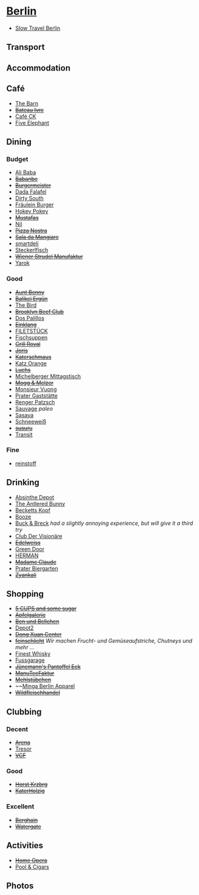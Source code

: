 # [Berlin](http://en.wikipedia.org/wiki/Berlin)

* [Slow Travel Berlin](http://www.slowtravelberlin.com/)

## Transport

## Accommodation

## Café

* [The Barn](http://thebarn.de/)
* ~~[Bateau Ivre](http://www.qype.co.uk/place/14933-Bistro-Bar-Bateau-Ivre-Berlin)~~
* [Café CK](http://cafeckberlin.com/)
* [Five Elephant](http://www.fiveelephant.com)

## Dining

### Budget

* [Ali Baba](http://libanesischerimbissfriedrichshain.u-city.org)
* ~~[Babanbe](http://babanbe.com)~~
* ~~[Burgermeister](http://www.qype.co.uk/place/14918-Burgermeister-Berlin)~~
* [Dada Falafel](http://www.dadafalafel.de/falafel.html)
* [Dirty South](https://www.facebook.com/dirtysouthberlin)
* [Fräulein Burger](http://www.fraeuleinburger.de)
* [Hokey Pokey](http://www.hokey-pokey.de)
* ~~[Mustafas](http://mustafas.de/)~~
* [Nil](http://www.nil-imbiss.de/en/index.html)
* ~~[Pizza Nostra](http://www.qype.com/place/193109-Pizzeria-Pizza-Nostra-Berlin)~~
* ~~[Sala da Mangiare](http://saladamangiare.de)~~
* [smartdeli](http://www.smartdeli.org)
* [Steckerlfisch](http://steckerlfisch.com/)
* ~~[Wiener Strudel Manufaktur](http://www.strudel-manufaktur.de)~~
* [Yarok](http://www.yarok-restaurant.de)

### Good

* ~~[Aunt Benny](http://www.auntbenny.com)~~
* ~~[Balikci Ergün](https://www.facebook.com/pages/Balikci-Ergun/136665353098631)~~
* [The Bird](http://www.thebirdinberlin.com/)
* ~~[Brooklyn Beef Club](http://www.brooklynbeefclub.com/)~~
* [Dos Palillos](http://www.dospalillos.com/home.php?rest=2&lang=en)
* ~~[Einklang](http://www.einklang-feinkost.de)~~
* [FILETSTÜCK](http://www.filetstueck-berlin.de)
* [Fischsuppen](https://www.facebook.com/Fischschuppen)
* ~~[Grill Royal](http://www.grillroyal.com/)~~
* ~~[Joris](https://www.facebook.com/JorisBerlin)~~
* ~~[Katerschmaus](http://www.katerholzig.de/restaurant/)~~
* [Katz Orange](http://www.katzorange.com)
* ~~[Luchs](http://www.lux-eleven.com/restaurant--bar/restaurant-luchs)~~
* [Michelberger Mittagstisch](http://www.michelbergerhotel.com/#/de/restaurant)
* ~~[Mogg & Melzer](http://www.moggandmelzer.com)~~
* [Monsieur Vuong](http://www.monsieurvuong.de)
* [Prater Gaststätte](http://www.pratergarten.de/d/gaststaette.php4)
* [Renger Patzsch](http://http://www.renger-patzsch.com)
* [Sauvage](http://www.sauvageberlin.com) _paleo_
* [Sasaya](http://sasaya-berlin.de)
* [Schneeweiß](http://www.schneeweiss-berlin.de/schneeweiss.html)
* ~~[susuru](http://www.susuru.de)~~
* [Transit](http://www.transit-restaurants.com)

### Fine

* [reinstoff](http://reinstoff.eu)

## Drinking

* [Absinthe Depot](http://www.erstesabsinthdepotberlin.de)
* [The Antlered Bunny](https://www.facebook.com/TheAntleredBunny)
* [Becketts Kopf](http://www.becketts-kopf.de)
* [Booze](https://www.facebook.com/booze.bar.berlin)
* [Buck & Breck](http://buckandbreck.com) _had a slightly annoying experience, but will give it a third try_
* [Club Der Visionäre](http://clubdervisionaere.com)
* ~~[Edelweiss](http://www.edelweiss36.com/)~~
* [Green Door](http://greendoor.de)
* [HERMAN](https://www.facebook.com/bravebelgians.HERMAN)
* ~~[Madame Claude](http://madameclaude.de/)~~
* [Prater Biergarten](http://www.pratergarten.de/d/biergarten.php4)
* ~~[Zyankali](http://www.zyankali.de/)~~

## Shopping

* ~~[5 CUPS and some sugar](http://www.5cups.de)~~
* ~~[Apfelgalerie](http://www.apfelgalerie.de/index.html)~~
* ~~[Ben und Bellchen](http://www.ben-und-bellchen.de)~~
* [Depot2](http://depot2.de)
* ~~[Dong Xuan Center](http://www.findingberlin.com/dong-xuan-center/)~~
* ~~[feinschlicht](http://www.feinschlicht.de)~~ _Wir machen Frucht- und Gemüseaufstriche, Chutneys und mehr ..._
* [Finest Whisky](http://www.finestwhisky.de)
* [Fussgarage](http://www.fussgarage.de)
* ~~[Jünemann's Pantoffel Eck](http://www.pantoffeleck.de/shop/)~~
* ~~[ManuTeeFaktur](https://www.facebook.com/ManuTeeFaktur)~~
* ~~[Mehlstübchen](http://www.mehlstuebchen.de)~~
* ~~[Minga Berlin Apparel](http://www.mingaberlin.com)
* ~~[Wildfleischhandel](http://www.wildfleisch-berlin.de/index.html)~~

## Clubbing

### Decent

* ~~[Arena](http://www.arena-club.de/)~~
* [Tresor](http://tresorberlin.com/)
* ~~[VCF](http://www.residentadvisor.net/club-detail.aspx?id=8007)~~

### Good

* ~~[Horst Krzbrg](http://www.horst-krzbrg.de)~~
* ~~[KaterHolzig](http://www.katerholzig.de/)~~

### Excellent

* ~~[Berghain](http://berghain.de/)~~
* ~~[Watergate](http://www.water-gate.de/)~~

## Activities

* ~~[Home Opera](http://www.homeopera.net)~~
* [Pool & Cigars](http://www.poolandcigars.de)

## Photos
